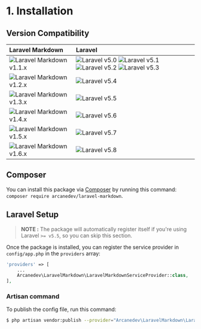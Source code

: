 # 1. Installation

## Version Compatibility

| Laravel Markdown                                   | Laravel                                                                                                             |
|:---------------------------------------------------|:--------------------------------------------------------------------------------------------------------------------|
| ![Laravel Markdown v1.1.x][laravel_markdown_1_1_x] | ![Laravel v5.0][laravel_5_0] ![Laravel v5.1][laravel_5_1] ![Laravel v5.2][laravel_5_2] ![Laravel v5.3][laravel_5_3] |
| ![Laravel Markdown v1.2.x][laravel_markdown_1_2_x] | ![Laravel v5.4][laravel_5_4]                                                                                        |
| ![Laravel Markdown v1.3.x][laravel_markdown_1_3_x] | ![Laravel v5.5][laravel_5_5]                                                                                        |
| ![Laravel Markdown v1.4.x][laravel_markdown_1_4_x] | ![Laravel v5.6][laravel_5_6]                                                                                        |
| ![Laravel Markdown v1.5.x][laravel_markdown_1_5_x] | ![Laravel v5.7][laravel_5_7]                                                                                        |
| ![Laravel Markdown v1.6.x][laravel_markdown_1_6_x] | ![Laravel v5.8][laravel_5_8]                                                                                        |

[laravel_5_0]:  https://img.shields.io/badge/v5.0-supported-brightgreen.svg?style=flat-square "Laravel v5.0"
[laravel_5_1]:  https://img.shields.io/badge/v5.1-supported-brightgreen.svg?style=flat-square "Laravel v5.1"
[laravel_5_2]:  https://img.shields.io/badge/v5.2-supported-brightgreen.svg?style=flat-square "Laravel v5.2"
[laravel_5_3]:  https://img.shields.io/badge/v5.3-supported-brightgreen.svg?style=flat-square "Laravel v5.3"
[laravel_5_4]:  https://img.shields.io/badge/v5.4-supported-brightgreen.svg?style=flat-square "Laravel v5.4"
[laravel_5_5]:  https://img.shields.io/badge/v5.5-supported-brightgreen.svg?style=flat-square "Laravel v5.5"
[laravel_5_6]:  https://img.shields.io/badge/v5.6-supported-brightgreen.svg?style=flat-square "Laravel v5.6"
[laravel_5_7]:  https://img.shields.io/badge/v5.7-supported-brightgreen.svg?style=flat-square "Laravel v5.7"
[laravel_5_8]:  https://img.shields.io/badge/v5.8-supported-brightgreen.svg?style=flat-square "Laravel v5.8"

[laravel_markdown_1_1_x]: https://img.shields.io/badge/version-1.1.*-blue.svg?style=flat-square "Laravel Markdown v1.1.*"
[laravel_markdown_1_2_x]: https://img.shields.io/badge/version-1.2.*-blue.svg?style=flat-square "Laravel Markdown v1.2.*"
[laravel_markdown_1_3_x]: https://img.shields.io/badge/version-1.3.*-blue.svg?style=flat-square "Laravel Markdown v1.3.*"
[laravel_markdown_1_4_x]: https://img.shields.io/badge/version-1.4.*-blue.svg?style=flat-square "Laravel Markdown v1.4.*"
[laravel_markdown_1_5_x]: https://img.shields.io/badge/version-1.5.*-blue.svg?style=flat-square "Laravel Markdown v1.5.*"
[laravel_markdown_1_6_x]: https://img.shields.io/badge/version-1.6.*-blue.svg?style=flat-square "Laravel Markdown v1.6.*"

## Composer

You can install this package via [Composer](http://getcomposer.org/) by running this command: `composer require arcanedev/laravel-markdown`.

## Laravel Setup

> **NOTE :** The package will automatically register itself if you're using Laravel `>= v5.5`, so you can skip this section.

Once the package is installed, you can register the service provider in `config/app.php` in the `providers` array:

```php
'providers' => [
    ...
    Arcanedev\LaravelMarkdown\LaravelMarkdownServiceProvider::class,
],
```

### Artisan command

To publish the config file, run this command:

```bash
$ php artisan vendor:publish --provider="Arcanedev\LaravelMarkdown\LaravelMarkdownServiceProvider"
```
